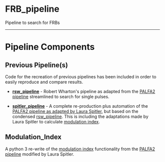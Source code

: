 # FRB_pipeline
Pipeline to search for FRBs

------------------

# Pipeline Components

## Previous Pipeline(s)

Code for the recreation of previous pipelines has been included in order to easily reproduce and compare results.

* **[rsw_pipeline](https://github.com/federatedcloud/FRB_pipeline/tree/master/rsw_pipeline#rsw_pipeline)** - Robert Wharton's pipeline as adapted from the [PALFA2 pipeline](https://github.com/federatedcloud/transients_pipeline2#transients_pipeline2) streamlined to search for single pulses.

* **[spitler_pipeline](https://github.com/federatedcloud/FRB_pipeline/blob/master/spitler_pipeline/README.md#spitler_pipeline)** - A complete re-production plus automation of the [PALFA2 pipeline as adapted by Laura Spitler](https://github.com/federatedcloud/transients_pipeline2#transients_pipeline2), but based on the condensed [rsw_pipeline](https://github.com/federatedcloud/FRB_pipeline/tree/master/rsw_pipeline#rsw_pipeline). This is including the adaptations made by Laura Spitler to calculate [modulation index](https://github.com/federatedcloud/modulation_index#modulation_index).

## Modulation_Index

A python 3 re-write of the [modulation index](https://github.com/federatedcloud/modulation_index#modulation_index) functionality from the [PALFA2 pipeline](https://github.com/federatedcloud/transients_pipeline2#transients_pipeline2) modified by Laura Spitler.
